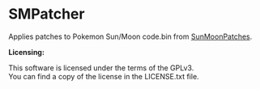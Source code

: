 # SMPatcher
Applies patches to Pokemon Sun/Moon code.bin from [SunMoonPatches](https://github.com/SciresM/SunMoonPatches).


**Licensing:**

This software is licensed under the terms of the GPLv3.  
You can find a copy of the license in the LICENSE.txt file.